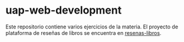 # uap-web-development

Este repositorio contiene varios ejercicios de la materia. El proyecto de plataforma de reseñas de libros se encuentra en [resenas-libros](./resenas-libros).

